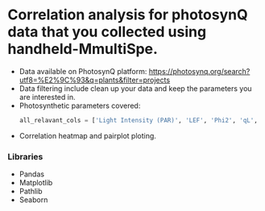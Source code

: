 # Correlation analysis for photosynQ data that you collected using handheld-MmultiSpe.

* Data available on PhotosynQ platform: https://photosynq.org/search?utf8=%E2%9C%93&q=plants&filter=projects
* Data filtering include clean up your data and keep the parameters you are interested in.
* Photosynthetic parameters covered:
  ```python
  all_relavant_cols = ['Light Intensity (PAR)', 'LEF', 'Phi2', 'qL', 'PhiNPQ', 'NPQt', 'PhiNO','PS1 Active Centers', 'PS1 Open Centers', 'PS1 Over Reduced Centers', 'SPAD']
  ```
* Correlation heatmap and pairplot ploting.


### Libraries 
* Pandas
* Matplotlib
* Pathlib
* Seaborn
